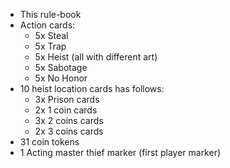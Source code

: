 - This rule-book
- Action cards:
	- 5x Steal
	- 5x Trap
	- 5x Heist (all with different art)
	- 5x Sabotage
	- 5x No Honor
- 10 heist location cards has follows:
	- 3x Prison cards
	- 2x 1 coin cards
	- 3x 2 coins cards
	- 2x 3 coins cards
- 31 coin tokens
- 1 Acting master thief marker (first player marker)